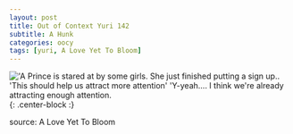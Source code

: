 ```yaml
---
layout: post
title: Out of Context Yuri 142
subtitle: A Hunk
categories: oocy
tags: [yuri, A Love Yet To Bloom]
---
```



!['A Prince is stared at by some girls. She just finished putting a sign up.. 'This should help us attract more attention' 'Y-yeah.... I think we're already attracting enough attention.](https://imgur.com/8SFUqan.png){: .center-block :}


source: A Love Yet To Bloom